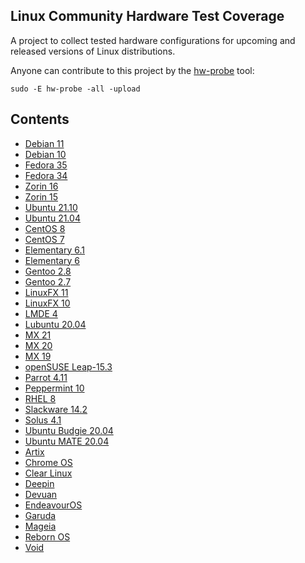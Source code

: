 Linux Community Hardware Test Coverage
--------------------------------------

A project to collect tested hardware configurations for upcoming and released versions of Linux distributions.

Anyone can contribute to this project by the [hw-probe](https://github.com/linuxhw/hw-probe) tool:

    sudo -E hw-probe -all -upload

Contents
--------

* [ Debian 11 ](/Dist/Debian_11)
* [ Debian 10 ](/Dist/Debian_10)
* [ Fedora 35 ](/Dist/Fedora_35)
* [ Fedora 34 ](/Dist/Fedora_34)
* [ Zorin 16 ](/Dist/Zorin_16)
* [ Zorin 15 ](/Dist/Zorin_15)
* [ Ubuntu 21.10 ](/Dist/Ubuntu_21.10)
* [ Ubuntu 21.04 ](/Dist/Ubuntu_21.04)
* [ CentOS 8 ](/Dist/CentOS_8)
* [ CentOS 7 ](/Dist/CentOS_7)
* [ Elementary 6.1 ](/Dist/Elementary_6.1)
* [ Elementary 6 ](/Dist/Elementary_6)
* [ Gentoo 2.8 ](/Dist/Gentoo_2.8)
* [ Gentoo 2.7 ](/Dist/Gentoo_2.7)
* [ LinuxFX 11 ](/Dist/LinuxFX_11)
* [ LinuxFX 10 ](/Dist/LinuxFX_10)
* [ LMDE 4 ](/Dist/LMDE_4)
* [ Lubuntu 20.04 ](/Dist/Lubuntu_20.04)
* [ MX 21 ](/Dist/MX_21)
* [ MX 20 ](/Dist/MX_20)
* [ MX 19 ](/Dist/MX_19)
* [ openSUSE Leap-15.3 ](/Dist/openSUSE_Leap-15.3)
* [ Parrot 4.11 ](/Dist/Parrot_4.11)
* [ Peppermint 10 ](/Dist/Peppermint_10)
* [ RHEL 8 ](/Dist/RHEL_8)
* [ Slackware 14.2 ](/Dist/Slackware_14.2)
* [ Solus 4.1 ](/Dist/Solus_4.1)
* [ Ubuntu Budgie 20.04 ](/Dist/Ubuntu_Budgie_20.04)
* [ Ubuntu MATE 20.04 ](/Dist/Ubuntu_MATE_20.04)
* [ Artix ](/Dist/Artix)
* [ Chrome OS ](/Dist/Chrome_OS)
* [ Clear Linux ](/Dist/Clear_Linux)
* [ Deepin ](/Dist/Deepin)
* [ Devuan ](/Dist/Devuan)
* [ EndeavourOS ](/Dist/EndeavourOS)
* [ Garuda ](/Dist/Garuda)
* [ Mageia ](/Dist/Mageia)
* [ Reborn OS ](/Dist/Reborn_OS)
* [ Void ](/Dist/Void)
